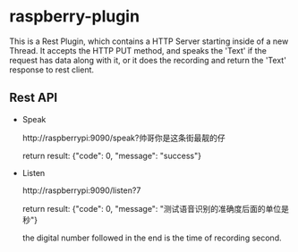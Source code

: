 # raspberry-plugin

This is a Rest Plugin, which contains a HTTP Server starting inside of a new Thread.
It accepts the HTTP PUT method, and speaks the 'Text' if the request has data along with it, or it does the recording and return the 'Text' response to rest client.

## Rest API

  - Speak
  
      http://raspberrypi:9090/speak?帅哥你是这条街最靓的仔
      
      return result: {"code": 0, "message": "success"}
      
  - Listen
  
      http://raspberrypi:9090/listen?7
      
      return result: {"code": 0, "message": "测试语音识别的准确度后面的单位是秒"}
      
      the digital number followed in the end is the time of recording second.
      
  
  
